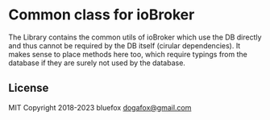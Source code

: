 # Common class for ioBroker
The Library contains the common utils of ioBroker which use the DB directly and thus cannot be required by the DB itself (cirular dependencies).
It makes sense to place methods here too, which require typings from the database if they are surely not used by the database.

## License
MIT
Copyright 2018-2023 bluefox <dogafox@gmail.com>  
